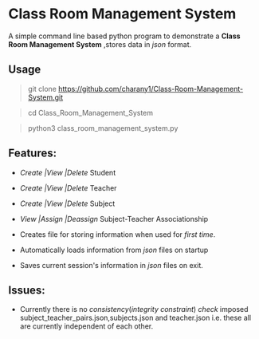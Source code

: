 Class Room Management System
===============================

A simple command line based  python program to demonstrate a **Class Room Management System** ,stores data in *json* format.

Usage
--------------

>git clone https://github.com/charany1/Class-Room-Management-System.git   

>cd Class_Room_Management_System   

>python3 class_room_management_system.py   


Features:
------------

* *Create  |View   |Delete* Student   

* *Create  |View   |Delete* Teacher   

* *Create  |View   |Delete* Subject  
 
* *View    |Assign |Deassign* Subject-Teacher Associationship  

* Creates file for storing information when used for *first time*.   

* Automatically loads information from *json* files on startup   

* Saves current session's information in *json* files on exit.  

Issues:
-------------

* Currently there is no *consistency*(*integrity constraint*) *check* imposed  subject_teacher_pairs.json,subjects.json and teacher.json i.e. these all are currently independent of each other.

